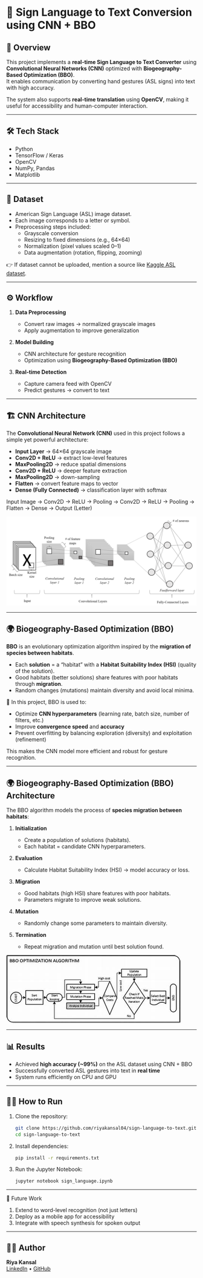 # 🤟 Sign Language to Text Conversion using CNN + BBO

## 📌 Overview
This project implements a **real-time Sign Language to Text Converter** using **Convolutional Neural Networks (CNN)** optimized with **Biogeography-Based Optimization (BBO)**.  
It enables communication by converting hand gestures (ASL signs) into text with high accuracy.  

The system also supports **real-time translation** using **OpenCV**, making it useful for accessibility and human-computer interaction.  

---

## 🛠 Tech Stack
- Python  
- TensorFlow / Keras  
- OpenCV  
- NumPy, Pandas  
- Matplotlib  

---

## 📂 Dataset
- American Sign Language (ASL) image dataset.  
- Each image corresponds to a letter or symbol.  
- Preprocessing steps included:  
  - Grayscale conversion  
  - Resizing to fixed dimensions (e.g., 64×64)  
  - Normalization (pixel values scaled 0–1)  
  - Data augmentation (rotation, flipping, zooming)  

👉 If dataset cannot be uploaded, mention a source like [Kaggle ASL dataset](https://www.kaggle.com/datasets/datamunge/sign-language-mnist).  

---

## ⚙️ Workflow
1. **Data Preprocessing**  
   - Convert raw images → normalized grayscale images  
   - Apply augmentation to improve generalization  

2. **Model Building**  
   - CNN architecture for gesture recognition  
   - Optimization using **Biogeography-Based Optimization (BBO)**  

3. **Real-time Detection**  
   - Capture camera feed with OpenCV  
   - Predict gestures → convert to text  

---

## 🏗️ CNN Architecture
The **Convolutional Neural Network (CNN)** used in this project follows a simple yet powerful architecture:

- **Input Layer** → 64×64 grayscale image  
- **Conv2D + ReLU** → extract low-level features  
- **MaxPooling2D** → reduce spatial dimensions  
- **Conv2D + ReLU** → deeper feature extraction  
- **MaxPooling2D** → down-sampling  
- **Flatten** → convert feature maps to vector  
- **Dense (Fully Connected)** → classification layer with softmax  

Input Image → Conv2D → ReLU → Pooling → Conv2D → ReLU → Pooling → Flatten → Dense → Output (Letter)

![CNN Architecture](CNN%20architecture.png)

---

## 🌍 Biogeography-Based Optimization (BBO)
**BBO** is an evolutionary optimization algorithm inspired by the **migration of species between habitats**.  
- Each **solution** = a “habitat” with a **Habitat Suitability Index (HSI)** (quality of the solution).  
- Good habitats (better solutions) share features with poor habitats through **migration**.  
- Random changes (mutations) maintain diversity and avoid local minima.  

🔹 In this project, BBO is used to:  
- Optimize **CNN hyperparameters** (learning rate, batch size, number of filters, etc.)  
- Improve **convergence speed** and **accuracy**  
- Prevent overfitting by balancing exploration (diversity) and exploitation (refinement)  

This makes the CNN model more efficient and robust for gesture recognition.

---

## 🌍 Biogeography-Based Optimization (BBO) Architecture

The BBO algorithm models the process of **species migration between habitats**:

1. **Initialization**  
   - Create a population of solutions (habitats).  
   - Each habitat = candidate CNN hyperparameters.  

2. **Evaluation**  
   - Calculate Habitat Suitability Index (HSI) → model accuracy or loss.  

3. **Migration**  
   - Good habitats (high HSI) share features with poor habitats.  
   - Parameters migrate to improve weak solutions.  

4. **Mutation**  
   - Randomly change some parameters to maintain diversity.  

5. **Termination**  
   - Repeat migration and mutation until best solution found.  

![BBO Optimization](BBO%20optimization.jpg)

---

## 📊 Results
- Achieved **high accuracy (~99%)** on the ASL dataset using CNN + BBO  
- Successfully converted ASL gestures into text in **real time**  
- System runs efficiently on CPU and GPU  

---

## 🧑‍💻 How to Run

1. Clone the repository:
    ```bash
    git clone https://github.com/riyakansal04/sign-language-to-text.git
    cd sign-language-to-text

2. Install dependencies:
    ```bash
    pip install -r requirements.txt

3. Run the Jupyter Notebook:
    ```bash
    jupyter notebook sign_language.ipynb

---

📌 Future Work
1. Extend to word-level recognition (not just letters)
2. Deploy as a mobile app for accessibility
3. Integrate with speech synthesis for spoken output

---

## 👩‍💻 Author
**Riya Kansal**  
[LinkedIn](https://www.linkedin.com/in/riya-kansal-963042268/) • [GitHub](https://github.com/riyakansal04)
